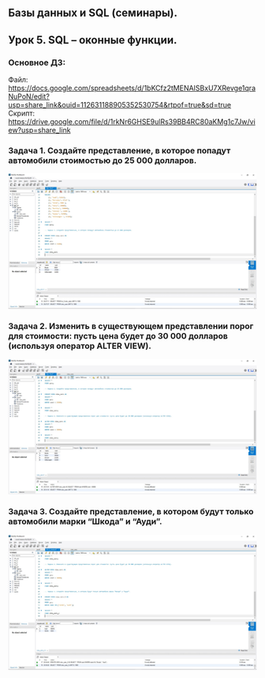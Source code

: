 ## Базы данных и SQL (семинары).
## Урок 5. SQL – оконные функции.  

### Основное ДЗ:  
  
Файл:
https://docs.google.com/spreadsheets/d/1bKCfz2tMENAISBxU7XRevge1qraNuPoN/edit?usp=share_link&ouid=112631188905352530754&rtpof=true&sd=true
Скрипт:
https://drive.google.com/file/d/1rkNr6GHSE9ulRs39BB4RC80aKMg1c7Jw/view?usp=share_link  
  
### Задача 1.	Создайте представление, в которое попадут автомобили стоимостью  до 25 000 долларов.  
![](view_cars_25.jpg)  
### Задача 2.	Изменить в существующем представлении порог для стоимости: пусть цена будет до 30 000 долларов  (используя оператор ALTER VIEW).  
![](view_cars_30.jpg)  
### Задача 3. 	Создайте представление, в котором будут только автомобили марки “Шкода” и “Ауди”.  
![](Audi_Shkoda.jpg)
